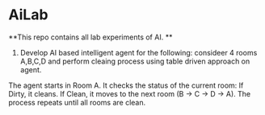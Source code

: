 # AiLab
**This repo contains all lab experiments of AI. **

1. Develop AI based intelligent agent for the following: consideer 4 rooms A,B,C,D and perform cleaing process using table driven approach on agent. 

The agent starts in Room A.
It checks the status of the current room:
If Dirty, it cleans.
If Clean, it moves to the next room (B → C → D → A).
The process repeats until all rooms are clean.